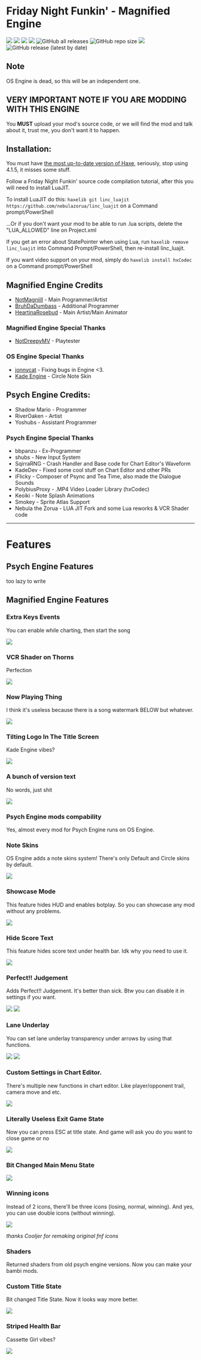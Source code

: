 # Friday Night Funkin' - Magnified Engine
![](https://img.shields.io/github/issues/Magniill/FNF-ErectEngine) ![](https://img.shields.io/github/forks/Magniill/FNF-ErectEngine) ![](https://img.shields.io/github/stars/Magniill/FNF-ErectEngine) ![](https://img.shields.io/github/license/Magniill/FNF-ErectEngine) ![GitHub all releases](https://img.shields.io/github/downloads/Magniill/FNF-ErectEngine/total) ![GitHub repo size](https://img.shields.io/github/repo-size/Magniill/FNF-ErectEngine) ![](https://img.shields.io/github/contributors/Magniill/FNF-ErectEngine) ![GitHub release (latest by date)](https://img.shields.io/github/downloads/Magniill/FNF-ErectEngine/latest/total)

## Note
OS Engine is dead, so this will be an independent one.


## VERY IMPORTANT NOTE IF YOU ARE MODDING WITH THIS ENGINE
You **MUST** upload your mod's source code, or we will find the mod and talk about it, trust me, you don't want it to happen.

## Installation:
You must have [the most up-to-date version of Haxe](https://haxe.org/download/), seriously, stop using 4.1.5, it misses some stuff.

Follow a Friday Night Funkin' source code compilation tutorial, after this you will need to install LuaJIT.

To install LuaJIT do this: `haxelib git linc_luajit https://github.com/nebulazorua/linc_luajit` on a Command prompt/PowerShell

...Or if you don't want your mod to be able to run .lua scripts, delete the "LUA_ALLOWED" line on Project.xml

If you get an error about StatePointer when using Lua, run `haxelib remove linc_luajit` into Command Prompt/PowerShell, then re-install linc_luajit.

If you want video support on your mod, simply do `haxelib install hxCodec` on a Command prompt/PowerShell

## Magnified Engine Credits
* [NotMagniill](https://twitter.com/magniill) - Main Programmer/Artist
* [BruhDaDumbass](https://twitter.com/bruh_thedumbass) - Additional Programmer
* [HeartinaRosebud](https://twitter.com/HeartinaRosebud) - Main Artist/Main Animator

### Magnified Engine Special Thanks
* [NotDreepyMV](https://www.youtube.com/channel/UCi32t97MCZr585ItbmlzCZA) - Playtester

### OS Engine Special Thanks
* [jonnycat](https://github.com/McJonnycat) - Fixing bugs in Engine <3.
* [Kade Engine](https://gamebanana.com/mods/44291) - Circle Note Skin

## Psych Engine Credits:
* Shadow Mario - Programmer
* RiverOaken - Artist
* Yoshubs - Assistant Programmer

### Psych Engine Special Thanks
* bbpanzu - Ex-Programmer
* shubs - New Input System
* SqirraRNG - Crash Handler and Base code for Chart Editor's Waveform
* KadeDev - Fixed some cool stuff on Chart Editor and other PRs
* iFlicky - Composer of Psync and Tea Time, also made the Dialogue Sounds
* PolybiusProxy - .MP4 Video Loader Library (hxCodec)
* Keoiki - Note Splash Animations
* Smokey - Sprite Atlas Support
* Nebula the Zorua - LUA JIT Fork and some Lua reworks & VCR Shader code
_____________________________________

# Features

## Psych Engine Features

too lazy to write

## Magnified Engine Features

### Extra Keys Events
You can enable while charting, then start the song

![](updates/extrakeys.png)

### VCR Shader on Thorns
Perfection

![](updates/shaderonthorns.jpg)

### Now Playing Thing
I think it's useless because there is a song watermark BELOW but whatever.

![](updates/nowplaying.png)

### Tilting Logo In The Title Screen
Kade Engine vibes?

![](updates/thelogothatsalwaysmoving.png)

### A bunch of version text
No words, just shit

![](updates/abunchoftext.png)

### Psych Engine mods compability
Yes, almost every mod for Psych Engine runs on OS Engine.

### Note Skins
OS Engine adds a note skins system! There's only Default and Circle skins by default.

![](https://media.discordapp.net/attachments/969211146412363828/969211181728399420/unknown.png)

### Showcase Mode
This feature hides HUD and enables botplay. So you can showcase any mod without any problems.

![](https://media.discordapp.net/attachments/969211146412363828/969211657307951104/unknown.png)

### Hide Score Text
This feature hides score text under health bar. Idk why you need to use it.

![](https://media.discordapp.net/attachments/969211146412363828/969211797993299979/unknown.png)

### Perfect!! Judgement
Adds Perfect!! Judgement. It's better than sick. Btw you can disable it in settings if you want.

![](https://media.discordapp.net/attachments/969211146412363828/969213039230455838/unknown.png)
![](https://media.discordapp.net/attachments/969211146412363828/969212313410351134/unknown.png?width=1440&height=190)

### Lane Underlay
You can set lane underlay transparency under arrows by using that functions.

![](https://media.discordapp.net/attachments/969211146412363828/969212761605296198/unknown.png?width=465&height=676)
![](https://media.discordapp.net/attachments/969211146412363828/969212421887635546/unknown.png?width=1440&height=326)

### Custom Settings in Chart Editor.
There's multiple new functions in chart editor. Like player/opponent trail, camera move and etc.

![](https://media.discordapp.net/attachments/969211146412363828/969213936924774430/unknown.png)

### Literally Useless Exit Game State
Now you can press ESC at title state. And game will ask you do you want to close game or no

![](https://media.discordapp.net/attachments/969211146412363828/969214715702177812/unknown.png?width=1202&height=676)

### Bit Changed Main Menu State

![](https://media.discordapp.net/attachments/969211146412363828/969214974369099807/unknown.png)

### Winning icons 
Instead of 2 icons, there'll be three icons (losing, normal, winning). And yes, you can use double icons (without winning).

![](https://github.com/weuz-github/FNF-OSEngine/blob/main/assets/preload/images/icons/icon-bf.png?raw=true)

*thanks Cooljer for remaking original fnf icons*

### Shaders
Returned shaders from old psych engine versions. Now you can make your bambi mods.

### Custom Title State
Bit changed Title State. Now it looks way more better.

![](https://media.discordapp.net/attachments/969211146412363828/969215626126196797/unknown.png?width=1202&height=676)

### Striped Health Bar
Cassette Girl vibes?

![](https://media.discordapp.net/attachments/969211146412363828/969218236950397038/unknown.png)
